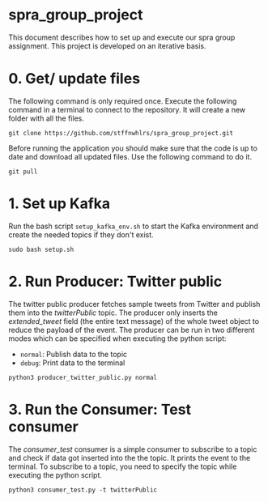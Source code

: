 # spra_group_project
This document describes how to set up and execute our spra group assignment. This project is developed on an iterative basis.

# 0. Get/ update files

The following command is only required once. Execute the following command in a terminal to connect to the repository. It will create a new folder with all the files.
```shell
git clone https://github.com/stffnwhlrs/spra_group_project.git
```

Before running the application you should make sure that the code is up to date and download all updated files. Use the following command to do it.
```shell 
git pull 
```

# 1. Set up Kafka
Run the bash script `setup_kafka_env.sh` to start the Kafka environment and create the needed topics if they don't exist.
```shell
sudo bash setup.sh
```

# 2. Run Producer: Twitter public
The twitter public producer fetches sample tweets from Twitter and publish them into the *twitterPublic* topic. The producer only inserts the *extended_tweet* field (the entire text message) of the whole tweet object to reduce the payload of the event. The producer can be run in two different modes which can be specified when executing the python script:
- `normal`: Publish data to the topic
- `debug`: Print data to the terminal

```shell
python3 producer_twitter_public.py normal
```

# 3. Run the Consumer: Test consumer
The *consumer_test* consumer is a simple consumer to subscribe to a topic and check if data got inserted into the the topic. It prints the event to the terminal.
To subscribe to a topic, you need to specify the topic while executing the python script.
```shell 
python3 consumer_test.py -t twitterPublic
``` 